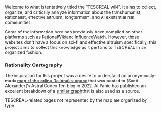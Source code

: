 
Welcome to what is tentatively titled the "TESCREAL wiki". it aims to collect, organize, and critically analyze information about the transhumanist, Rationalist, effective altruism, longtermism, and AI existential risk communities.

Some of the information here has previously been compiled on other platforms such as [RationalWiki](https://rationalwiki.org)and [InfluenceWatch](https://www.influencewatch.org). However, those websites don't have a focus on sci-fi and effective altruism specifically; this project aims to collect this knowledge as it pertains to TESCREAL in an organized fashion. 

### Rationality Cartography

The inspiration for this project was a desire to understand an anonymously-made [map of the online Rationalist space](wiki/cartography/map_full.jpg) that was posted to [Scott Alexander]'s Astral Codex Ten blog in 2022. AI Panic has published an excellent breakdown of a [similar graph](https://www.aipanic.news/p/ultimate-guide-to-ai-existential)that is also used as a source.

TESCREAL-related pages not represented by the map are organized by type. 